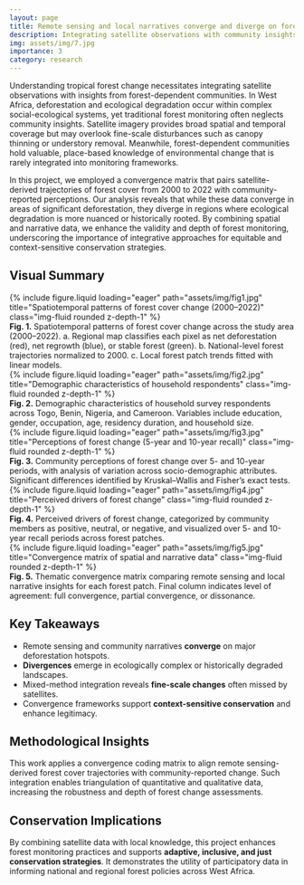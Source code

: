 ```yaml
---
layout: page
title: Remote sensing and local narratives converge and diverge on forest change in West Africa
description: Integrating satellite observations with community insights to enhance forest monitoring and conservation strategies.
img: assets/img/7.jpg
importance: 3
category: research
---
```


Understanding tropical forest change necessitates integrating satellite observations with insights from forest-dependent communities. In West Africa, deforestation and ecological degradation occur within complex social-ecological systems, yet traditional forest monitoring often neglects community insights. Satellite imagery provides broad spatial and temporal coverage but may overlook fine-scale disturbances such as canopy thinning or understory removal. Meanwhile, forest-dependent communities hold valuable, place-based knowledge of environmental change that is rarely integrated into monitoring frameworks.

In this project, we employed a convergence matrix that pairs satellite-derived trajectories of forest cover from 2000 to 2022 with community-reported perceptions. Our analysis reveals that while these data converge in areas of significant deforestation, they diverge in regions where ecological degradation is more nuanced or historically rooted. By combining spatial and narrative data, we enhance the validity and depth of forest monitoring, underscoring the importance of integrative approaches for equitable and context-sensitive conservation strategies.

## Visual Summary

<div class="row">
  <div class="col-sm mt-3 mt-md-0">
    {% include figure.liquid loading="eager" path="assets/img/fig1.jpg" title="Spatiotemporal patterns of forest cover change (2000–2022)" class="img-fluid rounded z-depth-1" %}
  </div>
</div>
<div class="caption">
  <strong>Fig. 1.</strong> Spatiotemporal patterns of forest cover change across the study area (2000–2022). a. Regional map classifies each pixel as net deforestation (red), net regrowth (blue), or stable forest (green). b. National-level forest trajectories normalized to 2000. c. Local forest patch trends fitted with linear models.
</div>

<div class="row">
  <div class="col-sm mt-3 mt-md-0">
    {% include figure.liquid loading="eager" path="assets/img/fig2.jpg" title="Demographic characteristics of household respondents" class="img-fluid rounded z-depth-1" %}
  </div>
</div>
<div class="caption">
  <strong>Fig. 2.</strong> Demographic characteristics of household survey respondents across Togo, Benin, Nigeria, and Cameroon. Variables include education, gender, occupation, age, residency duration, and household size.
</div>

<div class="row">
  <div class="col-sm mt-3 mt-md-0">
    {% include figure.liquid loading="eager" path="assets/img/fig3.jpg" title="Perceptions of forest change (5-year and 10-year recall)" class="img-fluid rounded z-depth-1" %}
  </div>
</div>
<div class="caption">
  <strong>Fig. 3.</strong> Community perceptions of forest change over 5- and 10-year periods, with analysis of variation across socio-demographic attributes. Significant differences identified by Kruskal–Wallis and Fisher’s exact tests.
</div>

<div class="row">
  <div class="col-sm mt-3 mt-md-0">
    {% include figure.liquid loading="eager" path="assets/img/fig4.jpg" title="Perceived drivers of forest change" class="img-fluid rounded z-depth-1" %}
  </div>
</div>
<div class="caption">
  <strong>Fig. 4.</strong> Perceived drivers of forest change, categorized by community members as positive, neutral, or negative, and visualized over 5- and 10-year recall periods across forest patches.
</div>

<div class="row">
  <div class="col-sm mt-3 mt-md-0">
    {% include figure.liquid loading="eager" path="assets/img/fig5.jpg" title="Convergence matrix of spatial and narrative data" class="img-fluid rounded z-depth-1" %}
  </div>
</div>
<div class="caption">
  <strong>Fig. 5.</strong> Thematic convergence matrix comparing remote sensing and local narrative insights for each forest patch. Final column indicates level of agreement: full convergence, partial convergence, or dissonance.
</div>

## Key Takeaways

- Remote sensing and community narratives **converge** on major deforestation hotspots.
- **Divergences** emerge in ecologically complex or historically degraded landscapes.
- Mixed-method integration reveals **fine-scale changes** often missed by satellites.
- Convergence frameworks support **context-sensitive conservation** and enhance legitimacy.

## Methodological Insights

This work applies a convergence coding matrix to align remote sensing-derived forest cover trajectories with community-reported change. Such integration enables triangulation of quantitative and qualitative data, increasing the robustness and depth of forest change assessments.

## Conservation Implications

By combining satellite data with local knowledge, this project enhances forest monitoring practices and supports **adaptive, inclusive, and just conservation strategies**. It demonstrates the utility of participatory data in informing national and regional forest policies across West Africa.
